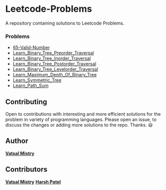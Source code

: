 # Leetcode-Problems
A repository containing solutions to Leetcode Problems.


### Problems
* [65-Valid-Number](65-Valid-Number/)
* [Learn_Binary_Tree_Preorder_Traversal](Learn_Binary_Tree_Preorder_Traversal/)
* [Learn_Binary_Tree_Inorder_Traversal](Learn_Binary_Tree_Inorder_Traversal/)
* [Learn_Binary_Tree_Postorder_Traversal](Learn_Binary_Tree_Postorder_Traversal/)
* [Learn_Binary_Tree_Levelorder_Traversal](Learn_Binary_Tree_Levelorder_Traversal/)
* [Learn_Maximum_Depth_Of_Binary_Tree](Learn_Maximum_Depth_Of_Binary_Tree/)
* [Learn_Symmetric_Tree](Learn_Symmetric_Tree/)
* [Learn_Path_Sum](Learn_Path_Sum/)


## Contributing

Open to contributions with interesting and more efficient solutions for the problem in variety of programming languages. Please open an issue, to discuss the changes or adding more solutions to the repo. Thanks. :smiley:


## Author

[**Vatsal Mistry**](https://mistryvatsal.github.io)


## Contributors

[**Vatsal Mistry**](https://mistryvatsal.github.io)
[**Harsh Patel**](https://harshpatel44.github.io)
